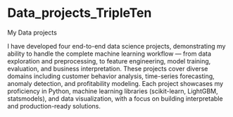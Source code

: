 # Data_projects_TripleTen
My Data projects

I have developed four end-to-end data science projects, demonstrating my ability to handle the complete machine learning workflow — from data exploration and preprocessing, to feature engineering, model training, evaluation, and business interpretation. These projects cover diverse domains including customer behavior analysis, time-series forecasting, anomaly detection, and profitability modeling. Each project showcases my proficiency in Python, machine learning libraries (scikit-learn, LightGBM, statsmodels), and data visualization, with a focus on building interpretable and production-ready solutions.